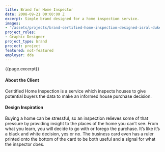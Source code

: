 ```yaml
---
title: Brand for Home Inspector
date: 2008-09-21 00:00:00 Z
excerpt: Simple brand designed for a home inspection service.
images:
- "/assets/projects/brand-certified-home-inspection-designed-isral-duke.jpg"
project_roles:
- Graphic Designer
project_type: brand
project: project
featured: not-featured
employer: dda
---
```

<p class="lead">{{page.excerpt}}</p>

#### About the Client

Ceritified Home Inspection is a service which inspects houses to give potential buyers the data to make an informed house purchase decision.

#### Design Inspiration

Buying a home can be stressful, so an inspection relieves some of that pressure by providing insight to the places of the home you can’t see. From what you learn, you will decide to go with or forego the purchase. It’s like it’s a black and white decision, yes or no. The business card even has a ruler printed onto the bottom of the card to be both useful and a signal for what the inspector does.
